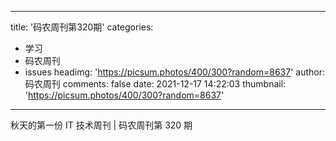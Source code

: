 
---
title: '码农周刊第320期'
categories: 
 - 学习
 - 码农周刊
 - issues
headimg: 'https://picsum.photos/400/300?random=8637'
author: 码农周刊
comments: false
date: 2021-12-17 14:22:03
thumbnail: 'https://picsum.photos/400/300?random=8637'
---

<div>   
秋天的第一份 IT 技术周刊 | 码农周刊第 320 期  
</div>
            